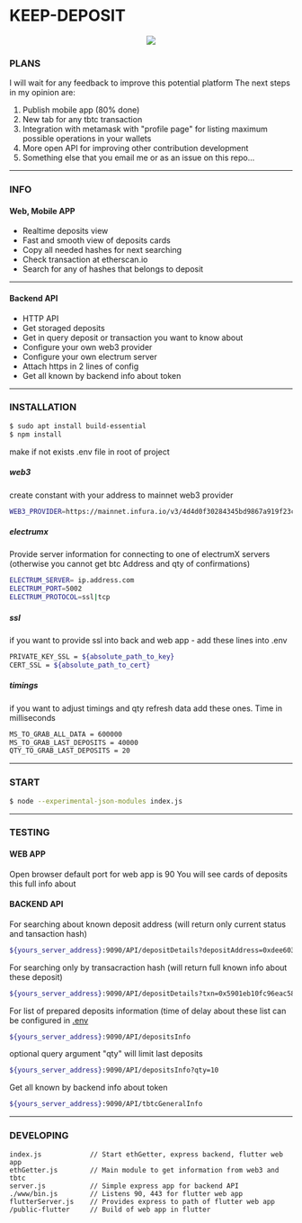 # KEEP-DEPOSIT

<p align="center">
	<a href="https://keep-deposit.com" rel="keep-deposit.com">
  	<img src="https://i.ibb.co/0GpR26h/github.png "keep-deposit.com">
	</a>
</p>

									
### PLANS
I will wait for any feedback to improve this potential platform 
The next steps in my opinion are:
1. Publish mobile app (80% done)
2. New tab for any tbtc transaction
3. Integration with metamask with "profile page" for listing maximum possible operations in your wallets
4. More open API for improving other contribution development  
5. Something else that you email me or as an issue on this repo...
___


### INFO
#### Web, Mobile APP 
* Realtime deposits view
* Fast and smooth view of deposits cards
* Copy all needed hashes for next searching
* Check transaction at etherscan.io
* Search for any of hashes that belongs to deposit
___


#### Backend API
* HTTP API
* Get storaged deposits
* Get in query deposit or transaction you want to know about
* Configure your own web3 provider
* Configure your own electrum server
* Attach https in 2 lines of config
* Get all known by backend info about token
___


### INSTALLATION
```sh
$ sudo apt install build-essential
$ npm install
```

make if not exists .env file in root of project
##### web3
create constant with your address to mainnet web3 provider
``` sh
WEB3_PROVIDER=https://mainnet.infura.io/v3/4d4d0f30284345bd9867a919f23c2723
```
##### electrumx
Provide server information for connecting to one of electrumX servers (otherwise you cannot get btc Address and qty of confirmations)
```sh
ELECTRUM_SERVER= ip.address.com
ELECTRUM_PORT=5002
ELECTRUM_PROTOCOL=ssl|tcp
```

##### ssl
if you want to provide ssl into back and web app - add these lines into .env
``` sh
PRIVATE_KEY_SSL = ${absolute_path_to_key}
CERT_SSL = ${absolute_path_to_cert}
```
##### timings
if you want to adjust timings and qty refresh data add these ones. Time in milliseconds
```sh
MS_TO_GRAB_ALL_DATA = 600000
MS_TO_GRAB_LAST_DEPOSITS = 40000
QTY_TO_GRAB_LAST_DEPOSITS = 20
```
___


### START
``` sh
$ node --experimental-json-modules index.js
```
___


### TESTING
#### WEB APP
Open browser
default port for web app is 90
You will see cards of deposits this full info about

#### BACKEND API
For searching about known deposit address (will return only current status and tansaction hash)
```sh
${yours_server_address}:9090/API/depositDetails?depositAddress=0xdee603DeE3B638472D7AF560Ea5e076F2ba6583F
```
For searching only by transacraction hash (will return full known info about these deposit)
```sh
${yours_server_address}:9090/API/depositDetails?txn=0x5901eb10fc96eac584a14036207bd7aa1fe5f1ce426c542eaee942c0105211be
```
For list of prepared deposits information (time of delay about these list can be configured in [.env](#timings)
```sh
${yours_server_address}:9090/API/depositsInfo
```
optional query argument "qty" will limit last deposits
```sh
${yours_server_address}:9090/API/depositsInfo?qty=10
```

Get all known by backend info about token
```sh
${yours_server_address}:9090/API/tbtcGeneralInfo
```
___


### DEVELOPING

```
index.js            // Start ethGetter, express backend, flutter web app
ethGetter.js        // Main module to get information from web3 and tbtc
server.js           // Simple express app for backend API
./www/bin.js        // Listens 90, 443 for flutter web app
flutterServer.js    // Provides express to path of flutter web app
/public-flutter     // Build of web app in flutter


```